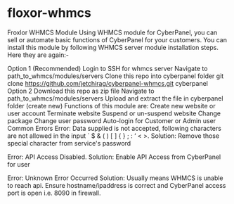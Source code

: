 # floxor-whmcs
Froxlor WHMCS Module
Using WHMCS module for CyberPanel, you can sell or automate basic functions of CyberPanel for your customers. You can install this module by following WHMCS server module installation steps. Here they are again:-

Option 1 (Recommended)
Login to SSH for whmcs server
Navigate to path_to_whmcs/modules/servers
Clone this repo into cyberpanel folder
git clone https://github.com/jetchirag/cyberpanel-whmcs.git cyberpanel
Option 2
Download this repo as zip file
Navigate to path_to_whmcs/modules/servers
Upload and extract the file in cyberpanel folder (create new)
Functions of this module are:
Create new website or user account
Terminate website
Suspend or un-suspend website
Change package
Change user password
Auto-login for Customer or Admin user
Common Errors
Error:
 Data supplied is not accepted, following characters are not allowed in the input ` $ & ( ) [ ] { } ; : ‘ < >.
Solution: Remove those special character from service's password

Error:
API Access Disabled.
Solution: Enable API Access from CyberPanel for user

Error:
Unknown Error Occurred
Solution: Usually means WHMCS is unable to reach api. Ensure hostname/ipaddress is correct and CyberPanel access port is open i.e. 8090 in firewall.
